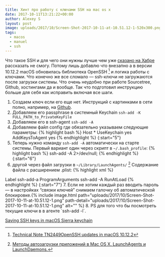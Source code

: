 ```yaml
---
title: Хинт про работу с ключами SSH на mac os x
date: 2017-10-11T13:21:22+00:00
author: Alexey S
layout: post
image: uploads/2017/10/Screen-Shot-2017-10-11-at-10.51.12-1-520x300.png
tags:
  - macos
  - manuel
  - ssh
---
```

Что такое SSH и для чего они нужны лучше чем уже [сказано на Хабре](https://habrahabr.ru/post/122445/) рассказать не смогу. Потому лишь добавлю что внезапно а в версии 10.12.2 macOS обновилась библиотека OpenSSH [^1] и логика работы с ключами. Что конечно же все сломало — ssh-ключи не загружаются после загрузки системы. Что очень неудобно при работе Sourcetree, Github, хостингами да и вообще. Так что подготовил инструкцию больше для себя как исправить включая все шаги.

<!--more-->

1. Создаем ключ если его еще нет. Инструкций с картинками в сети полно, например, на [Github](https://help.github.com/articles/generating-a-new-ssh-key-and-adding-it-to-the-ssh-agent/).
2. Добавляем его passphrase в системный Keychain `ssh-add -K FULL_PATH_to_PrivateKeyFile`
3. Добавляем его в ssh-agent `ssh-add -A`
4. Добавляем файл config где обязательно указываем следующие параметры:
{% highlight bash %}
Host *
  UseKeychain yes
  AddKeysToAgent yes
{% endhighlight %}
{:start="5"} 
5. Теперь нужно команду `ssh-add -A` автоматически на старте системы. Первый вариант один через скрипт в `~/.bash_profile`:
{% highlight bash %}
ssh-add -A 2>/dev/null;
{% endhighlight %}
{:start="6"} 
6. другой через файл загрузки в `~/Library/LaunchAgents/` [^2] Содержание файла с расширением .plist: 
{% highlight xml %}
<?xml version="1.0" encoding="UTF-8"?>
<!DOCTYPE plist PUBLIC "-//Apple//DTD PLIST 1.0//EN" "http://www.apple.com/DTDs/PropertyList-1.0.dtd">
<plist version="1.0">
<dict>
<key>Label</key>
<string>ssh-add-a</string>
<key>ProgramArguments</key>
<array>
    <string>ssh-add</string>
    <string>-A</string>
</array>
<key>RunAtLoad</key>
<true/>
</dict>
</plist>
{% endhighlight %} 
{:start="7"} 
7. Если не хотим каждый раз вводить пароль — в настройках “связки ключей” снимаем галочку об автоматической блокировке.{% include image.html path="uploads/2017/10/Screen-Shot-2017-10-11-at-10.51.12-1.png" path-detail="uploads/2017/10/Screen-Shot-2017-10-11-at-10.51.12-1.png" alt="" %}
8. PS для того что бы посмотреть текущие ключи в в агенте `ssh-add -l`.

[Saving SSH keys in macOS Sierra keychain](https://github.com/jirsbek/SSH-keys-in-macOS-Sierra-keychain)
[^1]: [Technical Note TN2449OpenSSH updates in macOS 10.12.2](https://developer.apple.com/library/content/technotes/tn2449/_index.html)

[^2]: [Методы автозагрузки приложений в Mac OS X. LaunchAgents и LaunchDaemons.](http://macdaily.me/howto/startup-applications-in-mac-os-x-launchagents-and-launchdaemons/)